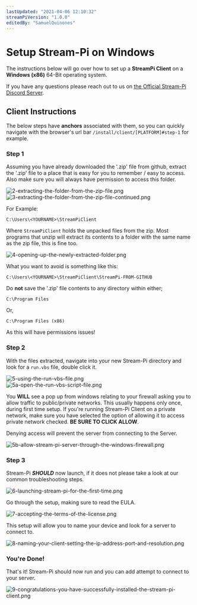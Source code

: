 ```yaml
---
lastUpdated: "2021-04-06 12:10:32"
streamPiVersion: "1.0.0"
editedBy: "SamuelQuinones"
---
```


# Setup Stream-Pi on Windows

The instructions below will go over how to set up a **StreamPi Client** on a **Windows (x86)** 64-Bit operating system.

If you have any questions please reach out to us on [the Official Stream-Pi Discord Server](https://discord.gg/BExqGmk).

## Client Instructions

The below steps have **anchors** associated with them, so you can quickly navigate with the browser's url bar `/install/client/[PLATFORM]#step-1` for example.

### Step 1

Assuming you have already downloaded the '.zip' file from github, extract the '.zip' file to a place that is easy for you to remember / easy to access. Also make sure you will always have permission to access this folder.

![2-extracting-the-folder-from-the-zip-file.png](/images/screenshots/client/windows-x64/2-extracting-the-folder-from-the-zip-file.png)
<br/>
![3-extracting-the-folder-from-the-zip-file-continued.png](/images/screenshots/client/windows-x64/3-extracting-the-folder-from-the-zip-file-continued.png)

For Example:

```nginx
C:\Users\<YOURNAME>\StreamPiClient
```

Where `StreamPiClient` holds the unpacked files from the zip. Most programs that unzip will extract its contents to a folder with the same name as the zip file, this is fine too.

![4-opening-up-the-newly-extracted-folder.png](/images/screenshots/client/windows-x64/4-opening-up-the-newly-extracted-folder.png)

What you want to avoid is something like this:

```nginx
C:\Users\<YOURNAME>\StreamPiClient\StreamPi-FROM-GITHUB
```

Do **not** save the '.zip' file contents to any directory within either;

```nginx
C:\Program Files
```

Or,

```nginx
C:\Program Files (x86)
```

As this will have permissions issues!

### Step 2

With the files extracted, navigate into your new Stream-Pi directory and look for a `run.vbs` file, double click it.

![5-using-the-run-vbs-file.png](/images/screenshots/client/windows-x64/5-using-the-run-vbs-file.png)
<br/>
![5a-open-the-run-vbs-script-file.png](/images/screenshots/client/windows-x64/5a-open-the-run-vbs-script-file.png)

You **WILL** see a pop up from windows relating to your firewall asking you to allow traffic to public/private networks. This usually happens only once, during first time setup. If you're running Stream-Pi Client on a private network, make sure you have selected the option of allowing it to access private network checked. **BE SURE TO CLICK ALLOW**.

Denying access will prevent the server from connecting to the Server.

![5b-allow-stream-pi-server-through-the-windows-firewall.png](/images/screenshots/client/windows-x64/5b-allow-stream-pi-server-through-the-windows-firewall.png)

### Step 3

Stream-Pi **_SHOULD_** now launch, if it does not please take a look at our common troubleshooting steps.

![6-launching-stream-pi-for-the-first-time.png](/images/screenshots/client/windows-x64/6-launching-stream-pi-for-the-first-time.png)

Go through the setup, making sure to read the EULA.

![7-accepting-the-terms-of-the-license.png](/images/screenshots/client/windows-x64/7-accepting-the-terms-of-the-license.png)

This setup will allow you to name your device and look for a server to connect to.

![8-naming-your-client-setting-the-ip-address-port-and-resolution.png](/images/screenshots/client/windows-x64/8-naming-your-client-setting-the-ip-address-port-and-resolution.png)

### You're Done!

That's it! Stream-Pi should now run and you can add attempt to connect to your server.

![9-congratulations-you-have-successfully-installed-the-stream-pi-client.png](/images/screenshots/client/windows-x64/9-congratulations-you-have-successfully-installed-the-stream-pi-client.png)
